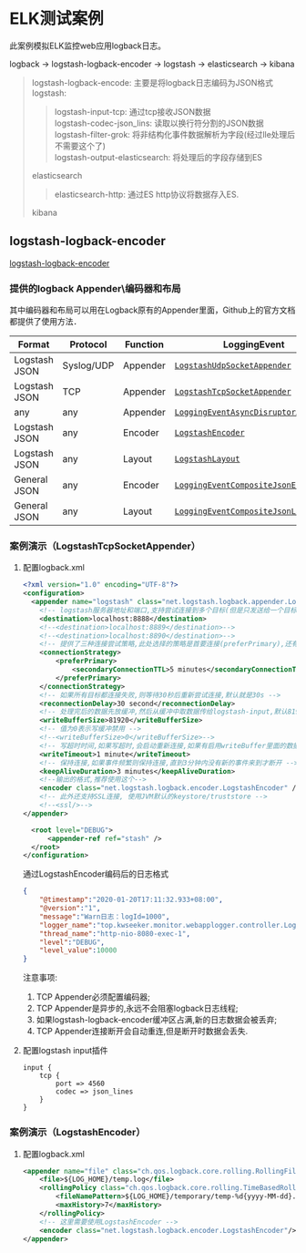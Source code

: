 # ELK测试案例

此案例模拟ELK监控web应用logback日志。

logback -> logstash-logback-encoder -> logstash -> elasticsearch -> kibana

> logstash-logback-encode: 主要是将logback日志编码为JSON格式  
> logstash:  
>
> > logstash-input-tcp: 通过tcp接收JSON数据  
> > logstash-codec-json_lins: 读取以换行符分割的JSON数据  
> > logstash-filter-grok: 将非结构化事件数据解析为字段(经过lle处理后不需要这个了)  
> > logstash-output-elasticsearch: 将处理后的字段存储到ES    
>
> elasticsearch  
> 
> > elasticsearch-http: 通过ES http协议将数据存入ES.
> > 
> 
> kibana  

## logstash-logback-encoder

[logstash-logback-encoder](https://github.com/logstash/logstash-logback-encoder)

### 提供的logback Appender\编码器和布局

其中编码器和布局可以用在Logback原有的Appender里面，Github上的官方文档都提供了使用方法．

| Format        | Protocol   | Function | LoggingEvent | AccessEvent
|---------------|------------|----------| ------------ | -----------
| Logstash JSON | Syslog/UDP | Appender | [`LogstashUdpSocketAppender`](/src/main/java/net/logstash/logback/appender/LogstashUdpSocketAppender.java) | [`LogstashAccessUdpSocketAppender`](/src/main/java/net/logstash/logback/appender/LogstashAccessUdpSocketAppender.java)
| Logstash JSON | TCP        | Appender | [`LogstashTcpSocketAppender`](/src/main/java/net/logstash/logback/appender/LogstashTcpSocketAppender.java) | [`LogstashAccessTcpSocketAppender`](/src/main/java/net/logstash/logback/appender/LogstashAccessTcpSocketAppender.java)
| any           | any        | Appender | [`LoggingEventAsyncDisruptorAppender`](/src/main/java/net/logstash/logback/appender/LoggingEventAsyncDisruptorAppender.java) | [`AccessEventAsyncDisruptorAppender`](/src/main/java/net/logstash/logback/appender/AccessEventAsyncDisruptorAppender.java)
| Logstash JSON | any        | Encoder  | [`LogstashEncoder`](/src/main/java/net/logstash/logback/encoder/LogstashEncoder.java) | [`LogstashAccessEncoder`](/src/main/java/net/logstash/logback/encoder/LogstashAccessEncoder.java)
| Logstash JSON | any        | Layout   | [`LogstashLayout`](/src/main/java/net/logstash/logback/layout/LogstashLayout.java) | [`LogstashAccessLayout`](/src/main/java/net/logstash/logback/layout/LogstashAccessLayout.java)
| General JSON  | any        | Encoder  | [`LoggingEventCompositeJsonEncoder`](/src/main/java/net/logstash/logback/encoder/LoggingEventCompositeJsonEncoder.java) | [`AccessEventCompositeJsonEncoder`](/src/main/java/net/logstash/logback/encoder/AccessEventCompositeJsonEncoder.java)
| General JSON  | any        | Layout   | [`LoggingEventCompositeJsonLayout`](/src/main/java/net/logstash/logback/layout/LoggingEventCompositeJsonLayout.java) | [`AccessEventCompositeJsonLayout`](/src/main/java/net/logstash/logback/encoder/AccessEventCompositeJsonLayout.java)

### 案例演示（LogstashTcpSocketAppender）

1) 配置logback.xml
    ```xml
    <?xml version="1.0" encoding="UTF-8"?>
    <configuration>
      <appender name="logstash" class="net.logstash.logback.appender.LogstashTcpSocketAppender">
        <!-- logstash服务器地址和端口,支持尝试连接到多个目标(但是只发送给一个目标),只需要继续添加destination标签,或者多个地址以","分割 -->
        <destination>localhost:8888</destination>
        <!--<destination>localhost:8889</destination>-->
        <!--<destination>localhost:8890</destination>-->
        <!-- 提供了三种连接尝试策略,此处选择的策略是首要连接(preferPrimary),还有roundRobin,random -->
        <connectionStrategy>
            <preferPrimary>
                <secondaryConnectionTTL>5 minutes</secondaryConnectionTTL>
            </preferPrimary>
        </connectionStrategy>
        <!-- 如果所有目标都连接失败,则等待30秒后重新尝试连接,默认就是30s -->
        <reconnectionDelay>30 second</reconnectionDelay>
        <!-- 处理完后的数据先放缓冲,然后从缓冲中取数据传给logstash-input,默认8192Byte -->
        <writeBufferSize>81920</writeBufferSize>
        <!-- 值为0表示写缓冲禁用 -->
        <!--<writeBufferSize>0</writeBufferSize>-->
        <!-- 写超时时间,如果写超时,会启动重新连接,如果有启用writeBuffer里面的数据会在重连后丢失,如果需要避免丢失可以关闭写缓冲 -->
        <writeTimeout>1 minute</writeTimeout>
        <!-- 保持连接,如果事件频繁则保持连接,直到3分钟内没有新的事件来到才断开 -->
        <keepAliveDuration>3 minutes</keepAliveDuration>
        <!--输出的格式,推荐使用这个-->
        <encoder class="net.logstash.logback.encoder.LogstashEncoder" />
        <!-- 此外还支持SSL连接, 使用JVM默认的keystore/truststore -->
        <!--<ssl/>-->
    </appender>

      <root level="DEBUG">
          <appender-ref ref="stash" />
      </root>
    </configuration>
    ```
    
    通过LogstashEncoder编码后的日志格式
    ```json
    {
        "@timestamp":"2020-01-20T17:11:32.933+08:00",
        "@version":"1",
        "message":"Warn日志：logId=1000",
        "logger_name":"top.kwseeker.monitor.webapplogger.controller.LogGenController",
        "thread_name":"http-nio-8080-exec-1",
        "level":"DEBUG",
        "level_value":10000
    }
    ```

    注意事项:  
    1) TCP Appender必须配置编码器;
    2) TCP Appender是异步的,永远不会阻塞logback日志线程;
    3) 如果logstash-logback-encoder缓冲区占满,新的日志数据会被丢弃;
    4) TCP Appender连接断开会自动重连,但是断开时数据会丢失.

2) 配置logstash input插件

    ```
    input {
        tcp {
            port => 4560
            codec => json_lines
        }
    }
    ```

### 案例演示（LogstashEncoder）

1) 配置logback.xml
    ```xml
    <appender name="file" class="ch.qos.logback.core.rolling.RollingFileAppender">
        <file>${LOG_HOME}/temp.log</file>
        <rollingPolicy class="ch.qos.logback.core.rolling.TimeBasedRollingPolicy">
            <fileNamePattern>${LOG_HOME}/temporary/temp-%d{yyyy-MM-dd}.log.gz</fileNamePattern>
            <maxHistory>7</maxHistory>
        </rollingPolicy>
        <!-- 这里需要使用LogstashEncoder -->
        <encoder class="net.logstash.logback.encoder.LogstashEncoder"/>
    </appender>
    ```

